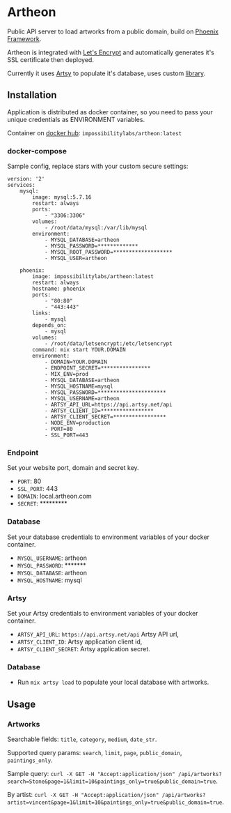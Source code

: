 # Artheon
Public API server to load artworks from a public domain, build on [Phoenix Framework](http://phoenixframework.org).

Artheon is integrated with [Let's Encrypt](https://letsencrypt.org/) and automatically generates it's SSL certificate then deployed.

Currently it uses [Artsy](https://www.artsy.net/) to populate it's database, uses custom [library](https://github.com/ImpossibilityLabs/artsy).

## Installation
Application is distributed as docker container, so you need to pass your unique credentials as ENVIRONMENT variables.

Container on [docker hub](https://hub.docker.com): `impossibilitylabs/artheon:latest`

### docker-compose

Sample config, replace stars with your custom secure settings:

    version: '2'
    services:
        mysql:
            image: mysql:5.7.16
            restart: always
            ports: 
                - "3306:3306"
            volumes:
                - /root/data/mysql:/var/lib/mysql
            environment:
                - MYSQL_DATABASE=artheon
                - MYSQL_PASSWORD=*************
                - MYSQL_ROOT_PASSWORD=*******************
                - MYSQL_USER=artheon
    
        phoenix:
            image: impossibilitylabs/artheon:latest
            restart: always
            hostname: phoenix
            ports: 
                - "80:80"
                - "443:443"
            links:
                - mysql
            depends_on:
                - mysql
            volumes:
                - /root/data/letsencrypt:/etc/letsencrypt
            command: mix start YOUR.DOMAIN
            environment:
                - DOMAIN=YOUR.DOMAIN
                - ENDPOINT_SECRET=****************
                - MIX_ENV=prod
                - MYSQL_DATABASE=artheon
                - MYSQL_HOSTNAME=mysql
                - MYSQL_PASSWORD=**********************
                - MYSQL_USERNAME=artheon
                - ARTSY_API_URL=https://api.artsy.net/api
                - ARTSY_CLIENT_ID=*****************
                - ARTSY_CLIENT_SECRET=*****************
                - NODE_ENV=production
                - PORT=80
                - SSL_PORT=443

### Endpoint
Set your website port, domain and secret key.

* `PORT`: 80
* `SSL_PORT`: 443
* `DOMAIN`: local.artheon.com
* `SECRET`: *********

### Database
Set your database credentials to environment variables of your docker container.

* `MYSQL_USERNAME`: artheon
* `MYSQL_PASSWORD`: *******
* `MYSQL_DATABASE`: artheon
* `MYSQL_HOSTNAME`: mysql

### Artsy
Set your Artsy credentials to environment variables of your docker container.

* `ARTSY_API_URL`: `https://api.artsy.net/api` Artsy API url,
* `ARTSY_CLIENT_ID`: Artsy application client id,
* `ARTSY_CLIENT_SECRET`: Artsy application secret.

### Database

* Run `mix artsy load` to populate your local database with artworks.

## Usage

### Artworks

Searchable fields: `title`, `category`, `medium`, `date_str`.

Supported query params: `search`, `limit`, `page`, `public_domain`, `paintings_only`.

Sample query: `curl -X GET -H "Accept:application/json" /api/artworks?search=Stone&page=1&limit=10&paintings_only=true&public_domain=true`.

By artist: `curl -X GET -H "Accept:application/json" /api/artworks?artist=vincent&page=1&limit=10&paintings_only=true&public_domain=true`.
